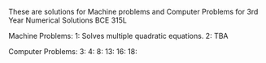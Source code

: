 These are solutions for Machine problems and Computer Problems for 3rd Year Numerical Solutions BCE 315L 

Machine Problems:
1: Solves multiple quadratic equations.
2: TBA

Computer Problems:
3: 
4: 
8: 
13: 
16: 
18: 

